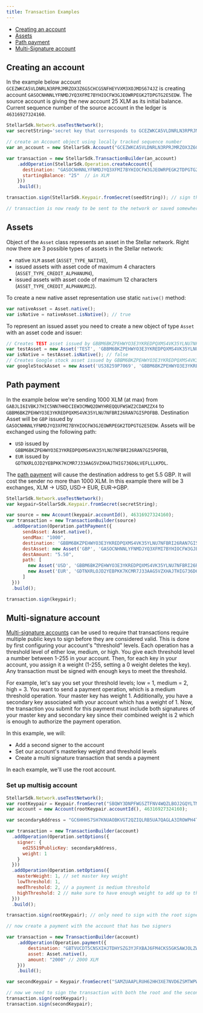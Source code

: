 ```yaml
---
title: Transaction Examples
---
```


- [Creating an account](#creating-an-account)
- [Assets](#assets)
- [Path payment](#path-payment)
- [Multi-Signature account](#multi-signature-account)

## Creating an account

In the example below account `GCEZWKCA5VLDNRLN3RPRJMRZOX3Z6G5CHCGSNFHEYVXM3XOJMDS674JZ` is creating account `GASOCNHNNLYFNMDJYQ3XFMI7BYHIOCFW3GJEOWRPEGK2TDPGTG2E5EDW`.
The source account is giving the new account 25 XLM as its initial balance. Current sequence number of the source account in the ledger is `46316927324160`.


```javascript
StellarSdk.Network.useTestNetwork();
var secretString='secret key that corresponds to GCEZWKCA5VLDNRLN3RPRJMRZOX3Z6G5CHCGSNFHEYVXM3XOJMDS674JZ';

// create an Account object using locally tracked sequence number
var an_account = new StellarSdk.Account("GCEZWKCA5VLDNRLN3RPRJMRZOX3Z6G5CHCGSNFHEYVXM3XOJMDS674JZ", 46316927324160);

var transaction = new StellarSdk.TransactionBuilder(an_account)
    .addOperation(StellarSdk.Operation.createAccount({
      destination: "GASOCNHNNLYFNMDJYQ3XFMI7BYHIOCFW3GJEOWRPEGK2TDPGTG2E5EDW",
      startingBalance: "25"  // in XLM
    }))
    .build();

transaction.sign(StellarSdk.Keypair.fromSecret(seedString)); // sign the transaction

// transaction is now ready to be sent to the network or saved somewhere

```

## Assets
Object of the `Asset` class represents an asset in the Stellar network. Right now there are 3 possible types of assets in the Stellar network:
* native `XLM` asset (`ASSET_TYPE_NATIVE`),
* issued assets with asset code of maximum 4 characters (`ASSET_TYPE_CREDIT_ALPHANUM4`),
* issued assets with asset code of maximum 12 characters (`ASSET_TYPE_CREDIT_ALPHANUM12`).

To create a new native asset representation use static `native()` method:
```js
var nativeAsset = Asset.native();
var isNative = nativeAsset.isNative(); // true
```

To represent an issued asset you need to create a new object of type `Asset` with an asset code and issuer:
```js
// Creates TEST asset issued by GBBM6BKZPEHWYO3E3YKREDPQXMS4VK35YLNU7NFBRI26RAN7GI5POFBB
var testAsset = new Asset('TEST', 'GBBM6BKZPEHWYO3E3YKREDPQXMS4VK35YLNU7NFBRI26RAN7GI5POFBB');
var isNative = testAsset.isNative(); // false
// Creates Google stock asset issued by GBBM6BKZPEHWYO3E3YKREDPQXMS4VK35YLNU7NFBRI26RAN7GI5POFBB
var googleStockAsset = new Asset('US38259P7069', 'GBBM6BKZPEHWYO3E3YKREDPQXMS4VK35YLNU7NFBRI26RAN7GI5POFBB');
```


## Path payment

In the example below we're sending 1000 XLM (at max) from `GABJLI6IVBKJ7HIC5NN7HHDCIEW3CMWQ2DWYHREQQUFWSWZ2CDAMZZX4` to
`GBBM6BKZPEHWYO3E3YKREDPQXMS4VK35YLNU7NFBRI26RAN7GI5POFBB`. Destination Asset will be `GBP` issued by
`GASOCNHNNLYFNMDJYQ3XFMI7BYHIOCFW3GJEOWRPEGK2TDPGTG2E5EDW`. Assets will be exchanged using the following path:

* `USD` issued by `GBBM6BKZPEHWYO3E3YKREDPQXMS4VK35YLNU7NFBRI26RAN7GI5POFBB`,
* `EUR` issued by `GDTNXRLOJD2YEBPKK7KCMR7J33AAG5VZXHAJTHIG736D6LVEFLLLKPDL`.

The [path payment](https://www.stellar.org/developers/learn/concepts/list-of-operations.html#path-payment) will cause the destination address to get 5.5 GBP. It will cost the sender no more than 1000 XLM. In this example there will be 3 exchanges, XLM -> USD, USD-> EUR, EUR->GBP.

```js
StellarSdk.Network.useTestNetwork();
var keypair=StellarSdk.Keypair.fromSecret(secretString);

var source = new Account(keypair.accountId(), 46316927324160);
var transaction = new TransactionBuilder(source)
  .addOperation(Operation.pathPayment({
      sendAsset: Asset.native(),
      sendMax: "1000",
      destination: 'GBBM6BKZPEHWYO3E3YKREDPQXMS4VK35YLNU7NFBRI26RAN7GI5POFBB',
      destAsset: new Asset('GBP', 'GASOCNHNNLYFNMDJYQ3XFMI7BYHIOCFW3GJEOWRPEGK2TDPGTG2E5EDW'),
      destAmount: "5.50",
      path: [
        new Asset('USD', 'GBBM6BKZPEHWYO3E3YKREDPQXMS4VK35YLNU7NFBRI26RAN7GI5POFBB'),
        new Asset('EUR', 'GDTNXRLOJD2YEBPKK7KCMR7J33AAG5VZXHAJTHIG736D6LVEFLLLKPDL')
      ]
  }))
  .build();

transaction.sign(keypair);
```

## Multi-signature account

[Multi-signature accounts](https://www.stellar.org/developers/learn/concepts/multi-sig.html) can be used to require that transactions require multiple public keys to sign before they are considered valid.
This is done by first configuring your account's "threshold" levels. Each operation has a threshold level of either low, medium,
or high. You give each threshold level a number between 1-255 in your account. Then, for each key in your account, you
assign it a weight (1-255, setting a 0 weight deletes the key). Any transaction must be signed with enough keys to meet the threshold.

For example, let's say you set your threshold levels; low = 1, medium = 2, high = 3. You want to send a payment operation,
which is a medium threshold operation. Your master key has weight 1. Additionally, you have a secondary key associated with your account which has a weight of 1.
Now, the transaction you submit for this payment must include both signatures of your master key and secondary key since their combined weight is 2 which is enough to authorize the payment operation.

In this example, we will:

* Add a second signer to the account
* Set our account's masterkey weight and threshold levels
* Create a multi signature transaction that sends a payment

In each example, we'll use the root account.

### Set up multisig account


```js
StellarSdk.Network.useTestNetwork();
var rootKeypair = Keypair.fromSecret("SBQWY3DNPFWGSZTFNV4WQZLBOJ2GQYLTMJSWK3TTMVQXEY3INFXGO52X")
var account = new Account(rootKeypair.accountId(), 46316927324160);

var secondaryAddress = "GC6HHHS7SH7KNUAOBKVGT2QZIQLRB5UA7QAGLA3IROWPH4TN65UKNJPK";

var transaction = new TransactionBuilder(account)
  .addOperation(Operation.setOptions({
    signer: {
      ed25519PublicKey: secondaryAddress,
      weight: 1
    }
  }))
  .addOperation(Operation.setOptions({
    masterWeight: 1, // set master key weight
    lowThreshold: 1,
    medThreshold: 2, // a payment is medium threshold
    highThreshold: 2 // make sure to have enough weight to add up to the high threshold!
  }))
  .build();

transaction.sign(rootKeypair); // only need to sign with the root signer as the 2nd signer won't be added to the account till after this transaction completes

// now create a payment with the account that has two signers

var transaction = new TransactionBuilder(account)
    .addOperation(Operation.payment({
        destination: "GBTVUCDT5CNSXIHJTDHYSZG3YJFXBAJ6FM4CKS5GKSAWJOLZW6XX7NVC",
        asset: Asset.native(),
        amount: "2000" // 2000 XLM
    }))
    .build();

var secondKeypair = Keypair.fromSecret("SAMZUAAPLRUH62HH3XE7NVD6ZSMTWPWGM6DS4X47HLVRHEBKP4U2H5E7");

// now we need to sign the transaction with both the root and the secondaryAddress
transaction.sign(rootKeypair);
transaction.sign(secondKeypair);
```


